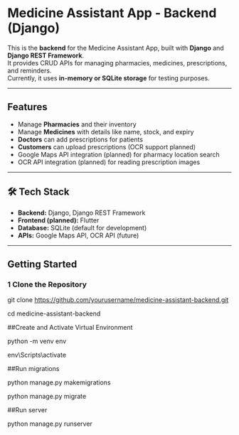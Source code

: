 # Medicine Assistant App - Backend (Django)

This is the **backend** for the Medicine Assistant App, built with **Django** and **Django REST Framework**.  
It provides CRUD APIs for managing pharmacies, medicines, prescriptions, and reminders.  
Currently, it uses **in-memory or SQLite storage** for testing purposes.

---

##  Features
- Manage **Pharmacies** and their inventory
- Manage **Medicines** with details like name, stock, and expiry
- **Doctors** can add prescriptions for patients
- **Customers** can upload prescriptions (OCR support planned)
- Google Maps API integration (planned) for pharmacy location search
- OCR API integration (planned) for reading prescription images

---

## 🛠 Tech Stack
- **Backend:** Django, Django REST Framework
- **Frontend (planned):** Flutter
- **Database:** SQLite (default for development)
- **APIs:** Google Maps API, OCR API (future)

---

##  Getting Started

### 1️ Clone the Repository

git clone https://github.com/yourusername/medicine-assistant-backend.git

cd medicine-assistant-backend


##Create and Activate Virtual Environment

python -m venv env

env\Scripts\activate

##Run migrations

python manage.py makemigrations

python manage.py migrate

##Run server

python manage.py runserver

